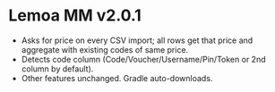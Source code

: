 # Lemoa MM v2.0.1
- Asks for price on every CSV import; all rows get that price and aggregate with existing codes of same price.
- Detects code column (Code/Voucher/Username/Pin/Token or 2nd column by default).
- Other features unchanged. Gradle auto-downloads.

